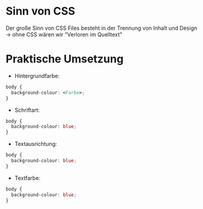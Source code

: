 # Sinn von CSS
Der große Sinn von CSS Files besteht in der Trennung von Inhalt und Design  
  -> ohne CSS wären wir "Verloren im Quelltext"
  
# Praktische Umsetzung
- Hintergrundfarbe:
```css
body {  
  background-colour: <Farbe>;  
}
```
- Schriftart:
```css
body {  
  background-colour: blue;  
}
```
- Textausrichtung:
```css
body {  
  background-colour: blue;  
}
```
- Textfarbe:
```css
body {  
  background-colour: blue;  
}
```
